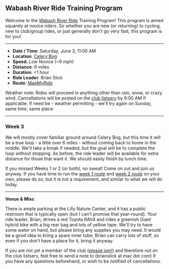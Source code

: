 ## Wabash River Ride Training Program

Welcome to the [Wabash River Ride](http://wrcc-in.org/wp/?page_id=929) Training Program! This program is aimed squarely at novice riders. So whether you are new (or returning) to cycling, new to club/group rides, or just generally don't go very fast, this program is for you!

----

* **Date / Time**: Saturday, June 3, 11:00 AM
* **Location**: [Celery Bog](https://mapsengine.google.com/map/edit?mid=zV7CIYfA0Jks.k1UqM1eQ3X4s)
* **Speed**: Low Novice (~9 mph)
* **Distance**: 6 miles
* **Duration**: <1 hour
* **Ride Leader**: Brian Slick
* **Route**: [MapMyRide](https://www.mapmyride.com/routes/view/1502030023)

Weather note: Rides will proceed in anything other than rain, snow, or crazy wind. Cancellations will be posted on the [club listserv](http://wrcc-in.org/wp/?page_id=89) by 9:00 AM if applicable. If need be - weather permitting - we'll try again on Sunday, same time, same place.

----

### Week 3

We will mostly cover familiar ground around Celery Bog, but this time it will be a true loop - a little over 6 miles - without coming back to home in the middle. We'll take a break if needed, but the goal will be to complete the loop without stopping. As before, the ride leader will be available for extra distance for those that want it. We should easily finish by lunch time.

If you missed Weeks 1 or 2 (or both), no sweat! Come on out and join us anyway. If you have time to run the [week 1 route](wrrtp_week1.md) and [week 2 route](wrrtp_week2.md) on your own, please do so, but it is not a requirement, and similar to what we will do today.

----

**Venue & Misc**

There is ample parking at the Lilly Nature Center, and it has a public restroom that is typically open (but I can't promise that year-round). Your ride leader, Brian, drives a red Toyota RAV4 and rides a greenish Giant hybrid bike with a big rear bag and lots of yellow tape. We'll try to have some water on hand, but please bring any supplies you may need. It would be a good idea to bring a spare inner tube; Brian can carry lots of stuff, so even if you don't have a place for it, bring it anyway.

If you are not yet a member of the club ([please join!](http://wrcc-in.org/wp/?page_id=85)) and therefore not on the club listserv, feel free to send a note to (brianslick at mac dot com) if you have any questions beforehand, or wish to be notified of cancellations.